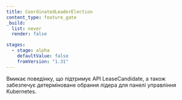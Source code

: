 ```yaml
---
title: CoordinatedLeaderElection
content_type: feature_gate
_build:
  list: never
  render: false

stages:
  - stage: alpha
    defaultValue: false
    fromVersion: "1.31"
---
```

Вмикає поведінку, що підтримує API LeaseCandidate, а також забезпечує детерміноване обрання лідера для панелі управління Kubernetes.
